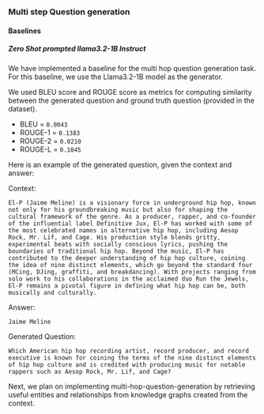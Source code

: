 ### Multi step Question generation

#### Baselines
##### Zero Shot prompted llama3.2-1B Instruct
We have implemented a baseline for the multi hop question generation task.
For this baseline, we use the Llama3.2-1B model as the generator.

We used BLEU score and ROUGE score as metrics for computing similarity between the generated question and ground truth question (provided in the dataset).

- BLEU     = `0.0043`
- ROUGE-1  = `0.1383`
- ROUGE-2  = `0.0210`
- ROUGE-L  = `0.1045`

Here is an example of the generated question, given the context and answer:

Context:
```
El-P (Jaime Meline) is a visionary force in underground hip hop, known not only for his groundbreaking music but also for shaping the cultural framework of the genre. As a producer, rapper, and co-founder of the influential label Definitive Jux, El-P has worked with some of the most celebrated names in alternative hip hop, including Aesop Rock, Mr. Lif, and Cage. His production style blends gritty, experimental beats with socially conscious lyrics, pushing the boundaries of traditional hip hop. Beyond the music, El-P has contributed to the deeper understanding of hip hop culture, coining the idea of nine distinct elements, which go beyond the standard four (MCing, DJing, graffiti, and breakdancing). With projects ranging from solo work to his collaborations in the acclaimed duo Run the Jewels, El-P remains a pivotal figure in defining what hip hop can be, both musically and culturally.
```

Answer:
```
Jaime Meline
```

Generated Question:
```
Which American hip hop recording artist, record producer, and record executive is known for coining the terms of the nine distinct elements of hip hop culture and is credited with producing music for notable rappers such as Aesop Rock, Mr. Lif, and Cage?
```

Next, we plan on implementing multi-hop-question-generation by retrieving useful entities and relationships from knowledge graphs created from the context.